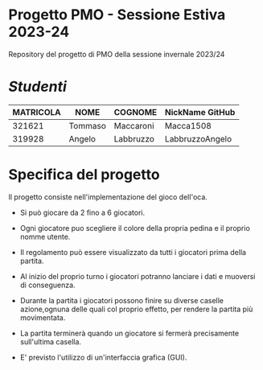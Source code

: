 # Progetto PMO - Sessione Estiva 2023-24
Repository del progetto di PMO della sessione invernale 2023/24
<br>
# *Studenti*
| MATRICOLA | NOME     | COGNOME   | NickName GitHub  |
|-----------|----------|-----------| -----------------|
| 321621    | Tommaso  | Maccaroni | Macca1508        |
| 319928    | Angelo   | Labbruzzo | LabbruzzoAngelo  |

# Specifica del progetto
Il progetto consiste nell'implementazione del gioco dell'oca.
 - Si può giocare da 2 fino a 6 giocatori.
 - Ogni giocatore puo scegliere il colore della propria pedina e il proprio nomme utente.

 - Il regolamento può essere visualizzato da tutti i giocatori prima della partita.
 - Al inizio del proprio turno i giocatori potranno lanciare i dati e muoversi di conseguenza.
 - Durante la partita i giocatori possono finire su diverse caselle azione,ognuna delle quali
   col proprio effetto, per rendere la partita più movimentata.
 - La partita terminerà quando un giocatore si fermerà precisamente sull'ultima casella.

 - E' previsto l'utilizzo di un'interfaccia grafica (GUI).
